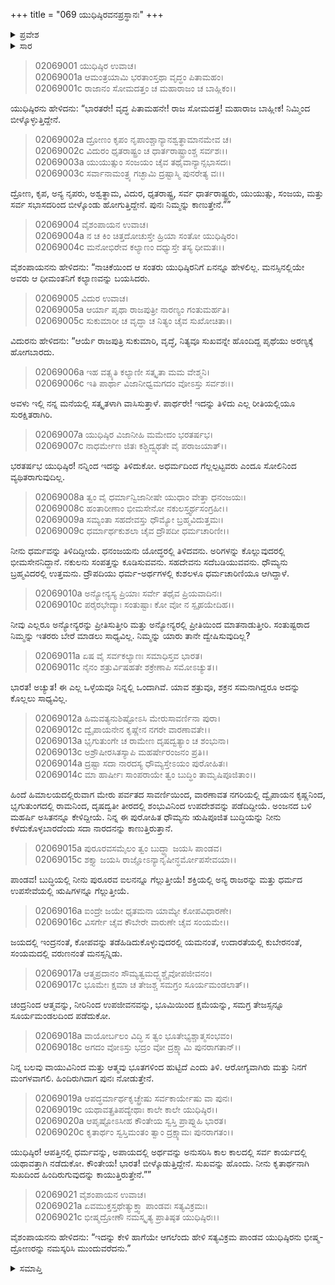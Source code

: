 +++
title = "069 ಯುಧಿಷ್ಠಿರವನಪ್ರಸ್ಥಾನಃ"
+++

<details><summary>ಪ್ರವೇಶ</summary>


।।   ಓಂ ಓಂ ನಮೋ ನಾರಾಯಣಾಯ।।   ಶ್ರೀ ವೇದವ್ಯಾಸಾಯ ನಮಃ ।।

ಶ್ರೀ ಕೃಷ್ಣದ್ವೈಪಾಯನ ವೇದವ್ಯಾಸ ವಿರಚಿತ  

**ಶ್ರೀ ಮಹಾಭಾರತ**

**ಸಭಾ ಪರ್ವ**

**ಅನುದ್ಯೂತ ಪರ್ವ**

**ಅಧ್ಯಾಯ 69**

</details>


<details><summary>ಸಾರ</summary>

ಯುಧಿಷ್ಠಿರನು ಸಭೆಯಲ್ಲಿದ್ದ ಎಲ್ಲರಿಂದ ಬೀಳ್ಕೊಳ್ಳುವುದು (1-4). ವಿದುರನು ಯುಧಿಷ್ಠಿರನಿಗೆ ಮಂಗಳವನ್ನು ಕೋರಿ, ಉಪದೇಶಗಳೊಂದಿಗೆ ಬೀಳ್ಕೊಡುವುದು (5-20), ಯುಧಿಷ್ಠಿರನು ಮುಂದುವರೆಯುವುದು (21).

</details>


> 02069001 ಯುಧಿಷ್ಠಿರ ಉವಾಚ।  
02069001a ಆಮಂತ್ರಯಾಮಿ ಭರತಾಂಸ್ತಥಾ ವೃದ್ಧಂ ಪಿತಾಮಹಂ।   
02069001c ರಾಜಾನಂ ಸೋಮದತ್ತಂ ಚ ಮಹಾರಾಜಂ ಚ ಬಾಹ್ಲಿಕಂ।।

ಯುಧಿಷ್ಠಿರನು ಹೇಳಿದನು: “ಭಾರತರೇ! ವೃದ್ಧ ಪಿತಾಮಹನೇ! ರಾಜ ಸೋಮದತ್ತ! ಮಹಾರಾಜ ಬಾಹ್ಲೀಕ! ನಿಮ್ಮಿಂದ ಬೀಳ್ಕೊಳ್ಳುತ್ತಿದ್ದೇನೆ.

> 02069002a ದ್ರೋಣಂ ಕೃಪಂ ನೃಪಾಂಶ್ಚಾನ್ಯಾನಶ್ವತ್ಥಾಮಾನಮೇವ ಚ।  
02069002c ವಿದುರಂ ಧೃತರಾಷ್ಟ್ರಂ ಚ ಧಾರ್ತರಾಷ್ಟ್ರಾಂಶ್ಚ ಸರ್ವಶಃ।।  
02069003a ಯುಯುತ್ಸುಂ ಸಂಜಯಂ ಚೈವ ತಥೈವಾನ್ಯಾನ್ಸಭಾಸದಃ।  
02069003c ಸರ್ವಾನಾಮಂತ್ರ್ಯ ಗಚ್ಛಾಮಿ ದ್ರಷ್ಟಾಸ್ಮಿ ಪುನರೇತ್ಯ ವಃ।।

ದ್ರೋಣ, ಕೃಪ, ಅನ್ಯ ನೃಪರು, ಅಶ್ವತ್ಥಾಮ, ವಿದುರ, ಧೃತರಾಷ್ಟ್ರ, ಸರ್ವ ಧಾರ್ತರಾಷ್ಟ್ರರು, ಯುಯುತ್ಸು, ಸಂಜಯ, ಮತ್ತು ಸರ್ವ ಸಭಾಸದರಿಂದ ಬೀಳ್ಕೊಂಡು ಹೋಗುತ್ತಿದ್ದೇನೆ. ಪುನಃ ನಿಮ್ಮನ್ನು ಕಾಣುತ್ತೇನೆ.””

> 02069004 ವೈಶಂಪಾಯನ ಉವಾಚ।  
02069004a ನ ಚ ಕಿಂ ಚಿತ್ತದೋಚುಸ್ತೇ ಹ್ರಿಯಾ ಸಂತೋ ಯುಧಿಷ್ಠಿರಂ।  
02069004c ಮನೋಭಿರೇವ ಕಲ್ಯಾಣಂ ದಧ್ಯುಸ್ತೇ ತಸ್ಯ ಧೀಮತಃ।।

ವೈಶಂಪಾಯನನು ಹೇಳಿದನು: “ನಾಚಿಕೆಯಿಂದ ಆ ಸಂತರು ಯುಧಿಷ್ಠಿರನಿಗೆ ಏನನ್ನೂ ಹೇಳಲಿಲ್ಲ. ಮನಸ್ಸಿನಲ್ಲಿಯೇ ಅವರು ಆ ಧೀಮಂತನಿಗೆ ಕಲ್ಯಾಣವನ್ನು ಬಯಸಿದರು.

> 02069005 ವಿದುರ ಉವಾಚ।  
02069005a ಆರ್ಯಾ ಪೃಥಾ ರಾಜಪುತ್ರೀ ನಾರಣ್ಯಂ ಗಂತುಮರ್ಹತಿ।  
02069005c ಸುಕುಮಾರೀ ಚ ವೃದ್ಧಾ ಚ ನಿತ್ಯಂ ಚೈವ ಸುಖೋಚಿತಾ।।

ವಿದುರನು ಹೇಳಿದನು: “ಆರ್ಯೆ ರಾಜಪುತ್ರಿ ಸುಕುಮಾರಿ, ವೃದ್ಧೆ, ನಿತ್ಯವೂ ಸುಖವನ್ನೇ ಹೊಂದಿದ್ದ ಪೃಥೆಯು ಅರಣ್ಯಕ್ಕೆ ಹೋಗಬಾರದು.

> 02069006a ಇಹ ವತ್ಸ್ಯತಿ ಕಲ್ಯಾಣೀ ಸತ್ಕೃತಾ ಮಮ ವೇಶ್ಮನಿ।  
02069006c ಇತಿ ಪಾರ್ಥಾ ವಿಜಾನೀಧ್ವಮಗದಂ ವೋಽಸ್ತು ಸರ್ವಶಃ।।

ಅವಳು ಇಲ್ಲಿ ನನ್ನ ಮನೆಯಲ್ಲಿ ಸತ್ಕೃತಳಾಗಿ ವಾಸಿಸುತ್ತಾಳೆ. ಪಾರ್ಥರೇ! ಇದನ್ನು ತಿಳಿದು ಎಲ್ಲ ರೀತಿಯಲ್ಲಿಯೂ ಸುರಕ್ಷಿತರಾಗಿರಿ.

> 02069007a ಯುಧಿಷ್ಠಿರ ವಿಜಾನೀಹಿ ಮಮೇದಂ ಭರತರ್ಷಭ।  
02069007c ನಾಧರ್ಮೇಣ ಜಿತಃ ಕಶ್ಚಿದ್ವ್ಯಥತೇ ವೈ ಪರಾಜಯಾತ್।।

ಭರತರ್ಷಭ ಯುಧಿಷ್ಠಿರ! ನನ್ನಿಂದ ಇದನ್ನು ತಿಳಿದುಕೋ. ಅಧರ್ಮದಿಂದ ಗೆಲ್ಲಲ್ಪಟ್ಟವರು ಎಂದೂ ಸೋಲಿನಿಂದ ವ್ಯಥಿತರಾಗುವುದಿಲ್ಲ.

> 02069008a ತ್ವಂ ವೈ ಧರ್ಮಾನ್ವಿಜಾನೀಷೇ ಯುಧಾಂ ವೇತ್ತಾ ಧನಂಜಯಃ।  
02069008c ಹಂತಾರೀಣಾಂ ಭೀಮಸೇನೋ ನಕುಲಸ್ತ್ವರ್ಥಸಂಗ್ರಹೀ।।   
02069009a ಸಮ್ಯಂತಾ ಸಹದೇವಸ್ತು ಧೌಮ್ಯೋ ಬ್ರಹ್ಮವಿದುತ್ತಮಃ।  
02069009c ಧರ್ಮಾರ್ಥಕುಶಲಾ ಚೈವ ದ್ರೌಪದೀ ಧರ್ಮಚಾರಿಣೀ।।

ನೀನು ಧರ್ಮವನ್ನು ತಿಳಿದಿದ್ದೀಯೆ. ಧನಂಜಯನು ಯೋದ್ಧರಲ್ಲಿ ತಿಳಿದವನು. ಅರಿಗಳನ್ನು ಕೊಲ್ಲುವುದರಲ್ಲಿ ಭೀಮಸೇನನಿದ್ದಾನೆ. ನಕುಲನು ಸಂಪತ್ತನ್ನು ಕೂಡಿಸುವವನು. ಸಹದೇವನು ಸದೆಬಡಿಯುವವನು. ಧೌಮ್ಯನು ಬ್ರಹ್ಮವಿದರಲ್ಲಿ ಉತ್ತಮನು. ದ್ರೌಪದಿಯು ಧರ್ಮ-ಅರ್ಥಗಳಲ್ಲಿ ಕುಶಲಳೂ ಧರ್ಮಚಾರಿಣಿಯೂ ಆಗಿದ್ದಾಳೆ.

> 02069010a ಅನ್ಯೋನ್ಯಸ್ಯ ಪ್ರಿಯಾಃ ಸರ್ವೇ ತಥೈವ ಪ್ರಿಯವಾದಿನಃ।   
02069010c ಪರೈರಭೇದ್ಯಾಃ ಸಂತುಷ್ಟಾಃ ಕೋ ವೋ ನ ಸ್ಪೃಹಯೇದಿಹ।।

ನೀವು ಎಲ್ಲರೂ ಅನ್ಯೋನ್ಯರನ್ನು ಪ್ರೀತಿಸುತ್ತೀರಿ ಮತ್ತು ಅನ್ಯೋನ್ಯರಲ್ಲಿ ಪ್ರೀತಿಯಿಂದ ಮಾತನಾಡುತ್ತೀರಿ. ಸಂತುಷ್ಟರಾದ ನಿಮ್ಮನ್ನು ಇತರರು ಬೇರೆ ಮಾಡಲು ಸಾಧ್ಯವಿಲ್ಲ. ನಿಮ್ಮನ್ನು ಯಾರು ತಾನೇ ದ್ವೇಷಿಸುವುದಿಲ್ಲ?

> 02069011a ಏಷ ವೈ ಸರ್ವಕಲ್ಯಾಣಃ ಸಮಾಧಿಸ್ತವ ಭಾರತ।  
02069011c ನೈನಂ ಶತ್ರುರ್ವಿಷಹತೇ ಶಕ್ರೇಣಾಪಿ ಸಮೋಽಚ್ಯುತ।।

ಭಾರತ! ಅಚ್ಯುತ! ಈ ಎಲ್ಲ ಒಳ್ಳೆಯವೂ ನಿನ್ನಲ್ಲಿ ಒಂದಾಗಿವೆ. ಯಾವ ಶತ್ರುವೂ, ಶಕ್ರನ ಸಮನಾಗಿದ್ದರೂ ಅದನ್ನು ಕೊಲ್ಲಲು ಸಾಧ್ಯವಿಲ್ಲ.

> 02069012a ಹಿಮವತ್ಯನುಶಿಷ್ಟೋಽಸಿ ಮೇರುಸಾವರ್ಣಿನಾ ಪುರಾ।  
02069012c ದ್ವೈಪಾಯನೇನ ಕೃಷ್ಣೇನ ನಗರೇ ವಾರಣಾವತೇ।।  
02069013a ಭೃಗುತುಂಗೇ ಚ ರಾಮೇಣ ದೃಷದ್ವತ್ಯಾಂ ಚ ಶಂಭುನಾ।   
02069013c ಅಶ್ರೌಷೀರಸಿತಸ್ಯಾಪಿ ಮಹರ್ಷೇರಂಜನಂ ಪ್ರತಿ।।  
02069014a ದ್ರಷ್ಟಾ ಸದಾ ನಾರದಸ್ಯ ಧೌಮ್ಯಸ್ತೇಽಯಂ ಪುರೋಹಿತಃ।  
02069014c ಮಾ ಹಾರ್ಷೀಃ ಸಾಂಪರಾಯೇ ತ್ವಂ ಬುದ್ಧಿಂ ತಾಮೃಷಿಪೂಜಿತಾಂ।।

ಹಿಂದೆ ಹಿಮಾಲಯದಲ್ಲಿರುವಾಗ ಮೇರು ಪರ್ವತದ ಸಾವರ್ಣಿಯಿಂದ, ವಾರಣಾವತ ನಗರಿಯಲ್ಲಿ ದ್ವೈಪಾಯನ ಕೃಷ್ಣನಿಂದ, ಭೃಗುತುಂಗದಲ್ಲಿ ರಾಮನಿಂದ, ದೃಷದ್ವತೀ ತೀರದಲ್ಲಿ ಶಂಭುವಿನಿಂದ ಉಪದೇಶವನ್ನು ಪಡೆದಿದ್ದೀಯೆ. ಅಂಜನದ ಬಳಿ ಮಹರ್ಷಿ ಅಸಿತನನ್ನೂ ಕೇಳಿದ್ದೀಯೆ. ನಿನ್ನ ಈ ಪುರೋಹಿತ ಧೌಮ್ಯನು ಋಷಿಪೂಜಿತ ಬುದ್ಧಿಯನ್ನು ನೀನು ಕಳೆದುಕೊಳ್ಳಬಾರದೆಂದು ಸದಾ ನಾರದನನ್ನು ಕಾಣುತ್ತಿರುತ್ತಾನೆ.

> 02069015a ಪುರೂರವಸಮೈಲಂ ತ್ವಂ ಬುದ್ಧ್ಯಾ ಜಯಸಿ ಪಾಂಡವ।  
02069015c ಶಕ್ತ್ಯಾ ಜಯಸಿ ರಾಜ್ಞೋಽನ್ಯಾನೃಷೀನ್ಧರ್ಮೋಪಸೇವಯಾ।।

ಪಾಂಡವ! ಬುದ್ಧಿಯಲ್ಲಿ ನೀನು ಪುರೂರವ ಐಲನನ್ನೂ ಗೆಲ್ಲುತ್ತೀಯೆ! ಶಕ್ತಿಯಲ್ಲಿ ಅನ್ಯ ರಾಜರನ್ನು ಮತ್ತು ಧರ್ಮದ ಉಪಸೇವೆಯಲ್ಲಿ ಋಷಿಗಳನ್ನೂ ಗೆಲ್ಲುತ್ತೀಯೆ.

> 02069016a ಐಂದ್ರೇ ಜಯೇ ಧೃತಮನಾ ಯಾಮ್ಯೇ ಕೋಪವಿಧಾರಣೇ।   
02069016c ವಿಸರ್ಗೇ ಚೈವ ಕೌಬೇರೇ ವಾರುಣೇ ಚೈವ ಸಂಯಮೇ।।

ಜಯದಲ್ಲಿ ಇಂದ್ರನಂತೆ, ಕೋಪವನ್ನು ತಡೆಹಿಡಿದುಕೊಳ್ಳುವುದರಲ್ಲಿ ಯಮನಂತೆ, ಉದಾರತೆಯಲ್ಲಿ ಕುಬೇರನಂತೆ, ಸಂಯಮದಲ್ಲಿ ವರುಣನಂತೆ ಮನಸ್ಸನ್ನಿಡು.

> 02069017a ಆತ್ಮಪ್ರದಾನಂ ಸೌಮ್ಯತ್ವಮದ್ಭ್ಯಶ್ಚೈವೋಪಜೀವನಂ।  
02069017c ಭೂಮೇಃ ಕ್ಷಮಾ ಚ ತೇಜಶ್ಚ ಸಮಗ್ರಂ ಸೂರ್ಯಮಂಡಲಾತ್।।

ಚಂದ್ರನಿಂದ ಆತ್ಮವನ್ನು, ನೀರಿನಿಂದ ಉಪಜೀವನವನ್ನು, ಭೂಮಿಯಿಂದ ಕ್ಷಮೆಯನ್ನು, ಸಮಗ್ರ ತೇಜಸ್ಸನ್ನೂ ಸೂರ್ಯಮಂಡಲದಿಂದ ಪಡೆದುಕೋ.

> 02069018a ವಾಯೋರ್ಬಲಂ ವಿದ್ಧಿ ಸ ತ್ವಂ ಭೂತೇಭ್ಯಶ್ಚಾತ್ಮಸಂಭವಂ।  
02069018c ಅಗದಂ ವೋಽಸ್ತು ಭದ್ರಂ ವೋ ದ್ರಕ್ಷ್ಯಾಮಿ ಪುನರಾಗತಾನ್।।

ನಿನ್ನ ಬಲವು ವಾಯುವಿನಿಂದ ಮತ್ತು ಆತ್ಮವು ಭೂತಗಳಿಂದ ಹುಟ್ಟಿದೆ ಎಂದು ತಿಳಿ. ಆರೋಗ್ಯವಾಗಿರು ಮತ್ತು ನಿನಗೆ ಮಂಗಳವಾಗಲಿ. ಹಿಂದಿರುಗಿದಾಗ ಪುನಃ ನೋಡುತ್ತೇನೆ.

> 02069019a ಆಪದ್ಧರ್ಮಾರ್ಥಕೃಚ್ಛ್ರೇಷು ಸರ್ವಕಾರ್ಯೇಷು ವಾ ಪುನಃ।  
02069019c ಯಥಾವತ್ಪ್ರತಿಪದ್ಯೇಥಾಃ ಕಾಲೇ ಕಾಲೇ ಯುಧಿಷ್ಠಿರ।।   
02069020a ಆಪೃಷ್ಟೋಽಸೀಹ ಕೌಂತೇಯ ಸ್ವಸ್ತಿ ಪ್ರಾಪ್ನುಹಿ ಭಾರತ।  
02069020c ಕೃತಾರ್ಥಂ ಸ್ವಸ್ತಿಮಂತಂ ತ್ವಾಂ ದ್ರಕ್ಷ್ಯಾಮಃ ಪುನರಾಗತಂ।।

ಯುಧಿಷ್ಠಿರ! ಆಪತ್ತಿನಲ್ಲಿ ಧರ್ಮವನ್ನು, ಅಪಾಯದಲ್ಲಿ ಅರ್ಥವನ್ನು ಅನುಸರಿಸಿ ಕಾಲ ಕಾಲದಲ್ಲಿ ಸರ್ವ ಕಾರ್ಯದಲ್ಲಿ ಯಥಾವತ್ತಾಗಿ ನಡೆದುಕೋ. ಕೌಂತೇಯ! ಭಾರತ! ಬೀಳ್ಕೊಡುತ್ತಿದ್ದೇನೆ. ಸುಖವನ್ನು ಹೊಂದು. ನೀನು ಕೃತಾರ್ಥನಾಗಿ ಸುಖದಿಂದ ಹಿಂದಿರುಗುವುದನ್ನು ಕಾಯುತ್ತಿರುತ್ತೇನೆ.””

> 02069021 ವೈಶಂಪಾಯನ ಉವಾಚ।  
02069021a ಏವಮುಕ್ತಸ್ತಥೇತ್ಯುಕ್ತ್ವಾ ಪಾಂಡವಃ ಸತ್ಯವಿಕ್ರಮಃ।  
02069021c ಭೀಷ್ಮದ್ರೋಣೌ ನಮಸ್ಕೃತ್ಯ ಪ್ರಾತಿಷ್ಠತ ಯುಧಿಷ್ಠಿರಃ।।

ವೈಶಂಪಾಯನನು ಹೇಳಿದನು: “ಇದನ್ನು ಕೇಳಿ ಹಾಗೆಯೇ ಆಗಲೆಂದು ಹೇಳಿ ಸತ್ಯವಿಕ್ರಮ ಪಾಂಡವ ಯುಧಿಷ್ಠಿರನು ಭೀಷ್ಮ-ದ್ರೋಣರನ್ನು ನಮಸ್ಕರಿಸಿ ಮುಂದುವರೆದನು.”




<details><summary>ಸಮಾಪ್ತಿ</summary>


ಇತಿ ಶ್ರೀ ಮಹಾಭಾರತೇ ಸಭಾಪರ್ವಣಿ ಅನುದ್ಯೂತಪರ್ವಣಿ ಯುಧಿಷ್ಠಿರವನಪ್ರಸ್ಥಾನೇ ಏಕೋನಸಪ್ತತಿತಮೋಽಧ್ಯಾಯಃ।।  
ಇದು ಶ್ರೀ ಮಹಾಭಾರತದಲ್ಲಿ ಸಭಾಪರ್ವದಲ್ಲಿ ಅನುದ್ಯೂತಪರ್ವದಲ್ಲಿ ಯುಧಿಷ್ಠಿರವನಪ್ರಸ್ಥಾನ ಎನ್ನುವ ಅರವತ್ತೊಂಭತ್ತನೆಯ ಅಧ್ಯಾಯವು.


</details>
